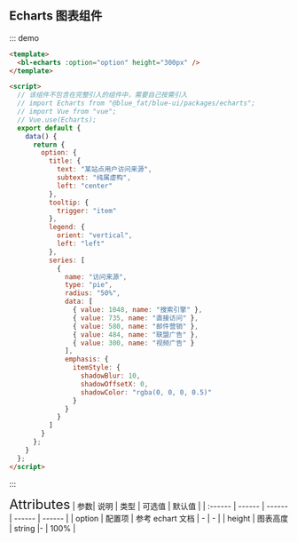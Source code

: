## Echarts 图表组件

::: demo

```html
<template>
  <bl-echarts :option="option" height="300px" />
</template>

<script>
  // 该组件不包含在完整引入的组件中，需要自己按需引入
  // import Echarts from "@blue_fat/blue-ui/packages/echarts";
  // import Vue from "vue";
  // Vue.use(Echarts);
  export default {
    data() {
      return {
        option: {
          title: {
            text: "某站点用户访问来源",
            subtext: "纯属虚构",
            left: "center"
          },
          tooltip: {
            trigger: "item"
          },
          legend: {
            orient: "vertical",
            left: "left"
          },
          series: [
            {
              name: "访问来源",
              type: "pie",
              radius: "50%",
              data: [
                { value: 1048, name: "搜索引擎" },
                { value: 735, name: "直接访问" },
                { value: 580, name: "邮件营销" },
                { value: 484, name: "联盟广告" },
                { value: 300, name: "视频广告" }
              ],
              emphasis: {
                itemStyle: {
                  shadowBlur: 10,
                  shadowOffsetX: 0,
                  shadowColor: "rgba(0, 0, 0, 0.5)"
                }
              }
            }
          ]
        }
      };
    }
  };
</script>
```

:::

<font size=5>Attributes</font>
| 参数| 说明 | 类型 | 可选值 | 默认值 |
| :------ | ------ | ------ | ------ | ------ |
| option | 配置项 | 参考 echart 文档 | - | - |
| height | 图表高度 | string |- | 100% |
